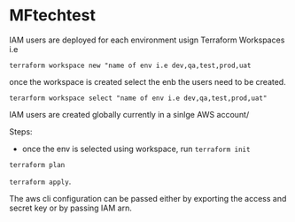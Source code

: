 # MFtechtest

IAM users are deployed for each environment usign Terraform Workspaces i.e 

`terraform workspace new "name of env i.e dev,qa,test,prod,uat`

once the workspace is created select the enb the users need to be created.

`terarform workspace select "name of env i.e dev,qa,test,prod,uat"`

IAM users are created globally currently in a sinlge AWS account/

Steps:
- once the env is selected using workspace, run 
`terraform init`

`terraform plan`

`terraform apply`.

The aws cli configuration can be passed either by exporting the access and secret key or by passing IAM arn.

